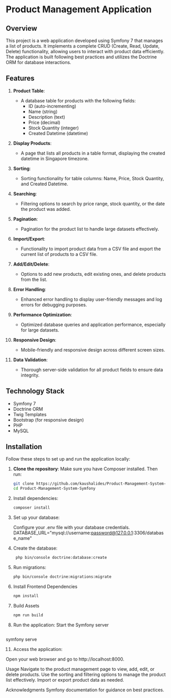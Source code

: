 # Product Management Application

## Overview

This project is a web application developed using Symfony 7 that manages a list of products. It implements a complete CRUD (Create, Read, Update, Delete) functionality, allowing users to interact with product data efficiently. The application is built following best practices and utilizes the Doctrine ORM for database interactions.

## Features

1. **Product Table**: 
   - A database table for products with the following fields:
     - ID (auto-incrementing)
     - Name (string)
     - Description (text)
     - Price (decimal)
     - Stock Quantity (integer)
     - Created Datetime (datetime)

2. **Display Products**: 
   - A page that lists all products in a table format, displaying the created datetime in Singapore timezone.

3. **Sorting**: 
   - Sorting functionality for table columns: Name, Price, Stock Quantity, and Created Datetime.

4. **Searching**: 
   - Filtering options to search by price range, stock quantity, or the date the product was added.

5. **Pagination**: 
   - Pagination for the product list to handle large datasets effectively.

6. **Import/Export**: 
   - Functionality to import product data from a CSV file and export the current list of products to a CSV file.

7. **Add/Edit/Delete**: 
   - Options to add new products, edit existing ones, and delete products from the list.

8. **Error Handling**: 
   - Enhanced error handling to display user-friendly messages and log errors for debugging purposes.

9. **Performance Optimization**: 
   - Optimized database queries and application performance, especially for large datasets.

10. **Responsive Design**: 
    - Mobile-friendly and responsive design across different screen sizes.

11. **Data Validation**: 
    - Thorough server-side validation for all product fields to ensure data integrity.

## Technology Stack

- Symfony 7
- Doctrine ORM
- Twig Templates
- Bootstrap (for responsive design)
- PHP
- MySQL 

## Installation

Follow these steps to set up and run the application locally:

1. **Clone the repository**:
   Make sure you have Composer installed. Then run:

   ```bash
   git clone https://github.com/kaushalides/Product-Management-System-Symfony.git
   cd Product-Management-System-Symfony
   
2. Install dependencies:

      ```bash
   composer install
   
3. Set up your database:

   Configure your .env file with your database credentials.
   DATABASE_URL="mysql://username:password@127.0.0.1:3306/database_name"


5. Create the database:

   ```bash
    php bin/console doctrine:database:create

6. Run migrations:

   ```bash
   php bin/console doctrine:migrations:migrate

7. Install Frontend Dependencies

   ```bash
   npm install
   
9. Build Assets

    ```bash
   npm run build

10. Run the application:   Start the Symfony server

    ```bash
  symfony serve

11. Access the application:

  Open your web browser and go to http://localhost:8000.

Usage
Navigate to the product management page to view, add, edit, or delete products.
Use the sorting and filtering options to manage the product list effectively.
Import or export product data as needed.


Acknowledgments
Symfony documentation for guidance on best practices.



